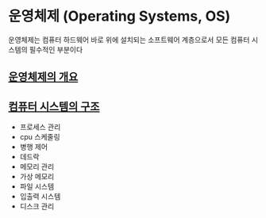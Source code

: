 # 운영체제 (Operating Systems, OS)

운영체제는 컴퓨터 하드웨어 바로 위에 설치되는 소프트웨어 계층으로서 모든 컴퓨터 시스템의 필수적인 부분이다


## [운영체제의 개요](OperatingSystem/01_운영체제의_개요.md)

## [컴퓨터 시스템의 구조](OperatingSystem/02_컴퓨터_시스템의_구조.md)

- 프로세스 관리
- cpu 스케줄링
- 병행 제어
- 데드락
- 메모리 관리
- 가상 메모리
- 파일 시스템
- 입출력 시스템
- 디스크 관리